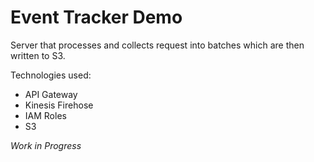 # Event Tracker Demo

Server that processes and collects request into batches which are then written to S3.

Technologies used:

- API Gateway
- Kinesis Firehose
- IAM Roles
- S3

*Work in Progress*
